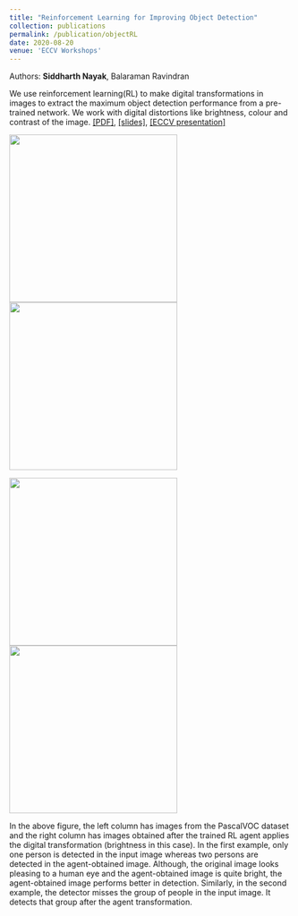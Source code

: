 ```yaml
---
title: "Reinforcement Learning for Improving Object Detection"
collection: publications
permalink: /publication/objectRL
date: 2020-08-20
venue: 'ECCV Workshops'
---
```

Authors: **Siddharth Nayak**, Balaraman Ravindran

We use reinforcement learning(RL) to make digital transformations in images to extract the maximum object detection performance from a pre-trained network. We work with digital distortions like brightness, colour and contrast of the image. [[PDF]](https://arxiv.org/pdf/2008.08005.pdf), [[slides]](http://nsidn98.github.io/files/ECCV_Workshop_ObjectRL_slides.pdf), [[ECCV presentation]](http://nsidn98.github.io/files/ECCV_Workshop_video.mp4)


<p align="left">
  <img src="https://raw.githubusercontent.com/nsidn98/nsidn98.github.io/master/files/Publications_assets/ObjectRL/006187o.png" width="300"/>
  <img src="https://raw.githubusercontent.com/nsidn98/nsidn98.github.io/master/files/Publications_assets/ObjectRL/006187a.png" width="300"/>
</p>

<p align="left">
  <img src="https://raw.githubusercontent.com/nsidn98/nsidn98.github.io/master/files/Publications_assets/ObjectRL/001902o.png" width="300"/>
  <img src="https://raw.githubusercontent.com/nsidn98/nsidn98.github.io/master/files/Publications_assets/ObjectRL/001902a.png" width="300"/>
</p>

In the above figure, the left column has images from the PascalVOC dataset and the right column has images obtained after the trained RL agent applies the digital transformation (brightness in this case). In the first example, only one person is detected in the input image whereas two persons are detected in the agent-obtained image. Although, the original image looks pleasing to a human eye and the agent-obtained image is quite bright, the agent-obtained image performs better in detection. Similarly, in the second example, the detector misses the group of people in the input image. It detects that group after the agent transformation.


<!-- Recommended citation: Your Namesdas, You. (2010). "Paper Title Number 2." <i>Journal 1</i>. 1(2). -->

